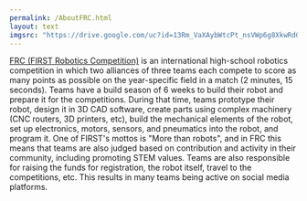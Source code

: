 ```yaml
---
permalink: /AboutFRC.html
layout: text
imgsrc: "https://drive.google.com/uc?id=13Rm_VaXAybWtcPt_nsVWp6g8XkwRdG7a"
---
```

[FRC (FIRST Robotics Competition)](https://www.firstinspires.org/robotics/frc) is an international
high-school robotics competition in which two alliances of three teams each compete to score as many points
as possible on the year-specific field in a match (2 minutes, 15 seconds).
Teams have a build season of 6 weeks to build their robot and prepare it for the competitions. During that
time, teams prototype their robot, design it in 3D CAD software, create parts using complex machinery (CNC
routers, 3D printers, etc), build the mechanical elements of the robot, set up electronics, motors, sensors,
and pneumatics into the robot, and program it.
One of FIRST's mottos is "More than robots", and in FRC this means that teams are also judged based on
contribution and activity in their community, including promoting STEM values.
Teams are also responsible for raising the funds for registration, the robot itself, travel to the
competitions, etc. This results in many teams being active on social media platforms.
<br /> ‏‏‎
